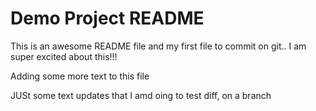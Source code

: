 # Demo Project README

This is an awesome README file and my first file to commit on git.. I am super excited about this!!!

Adding some more text to this file 

JUSt some text updates that I amd oing to test diff, on a branch